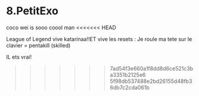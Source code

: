 # 8.PetitExo
coco
wei is sooo coool man
<<<<<<< HEAD

League of Legend
vive katarinaa!!ET vive les resets : 
Je roule ma tete sur le clavier = pentakill (skilled)

IL ets vrai!

>>>>>>> 7ad54f3e660a1f8dd8d6ce521c3ba3351b2125e6
>>>>>>> 5f98db537488e2bd26155d48fb36db7c2cda061b
